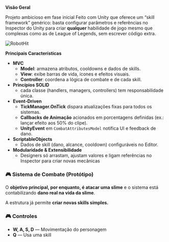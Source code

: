 **Visão Geral**

Projeto ambicioso em fase inicial Feito com Unity que oferece um “skill framework” genérico: basta configurar parâmetros e referências no Inspector do Unity para criar **qualquer** habilidade de jogo mesmo que complexas como as de League of Legends, sem escrever código extra.

![RobotHit](https://github.com/user-attachments/assets/66c2b7d5-9e1a-4b65-a631-391a01b87152)

**Principais Características**

- **MVC**
    - **Model**: armazena atributos, cooldowns e dados de skills.
    - **View**: exibe barras de vida, ícones e efeitos visuais.
    - **Controller**: coordena a lógica de combate e de cada skill.
- **Princípios SOLID**
    - cada classe (handlers, managers, controllers) tem responsabilidade única.
- **Event‑Driven**
    - **TickManager.OnTick** dispara atualizações fixas para todos os sistemas.
    - **Callbacks de Animação** acionados em porcentagens definidas (ex.: lançar efeito aos 50% do clipe).
    - **UnityEvent** em `CombatAttributesModel` notifica UI e feedback de dano.
- **ScriptableObjects**
    - Dados de skill (dano, alcance, cooldown) configuráveis no Editor.
- **Modularidade & Extensibilidade**
    - Designers só arrastam, ajustam valores e ligam referências no Inspector para criar novas mecânicas

### 🎮 Sistema de Combate (Protótipo)

O **objetivo principal, por enquanto, é atacar uma slime** e o sistema está contabilizando **dano real na vida da slime**.

A estrutura já permite **criar novas skills simples.**

### 🎮 Controles

- **W, A, S, D** — Movimentação do personagem
- **Q** — Usa uma skill

